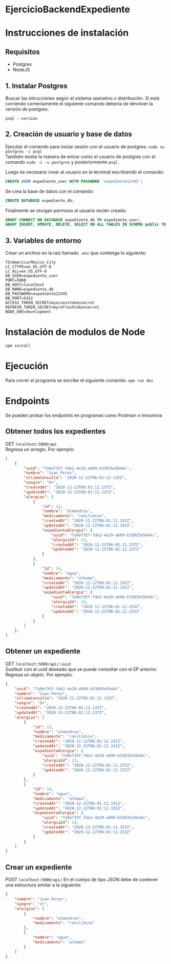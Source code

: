 # EjercicioBackendExpediente

# Instrucciones de instalación
## Requisitos
- Postgres
- NodeJS

## 1. Instalar Postgres

Buscar las intrucciones según el sistema operativo o distribución.
Si está corriendo correctamente el siguiente comando debería de devolver la versión de postgres:

`psql --version`

## 2. Creación de usuario y base de datos

Ejecutar el comando para iniciar sesión con el usuario de postgres: `sudo su postgres -c psql`  
También existe la manera de entrar como el usuario de postgres con el comando `sudo -i -u postgres` y posteriormente `psql`.

Luego es necesario crear al usuario en la terminal escribiendo el comando:

```sql
CREATE USER expediente_user WITH PASSWORD 'expediente12345';
```

Se crea la base de datos con el comando:

```sql
CREATE DATABASE expediente_db;
```

Finalmente se otorgan permisos al usuario recién creado:

```sql
GRANT CONNECT ON DATABASE expediente_db TO expediente_user;
GRANT INSERT, UPDATE, DELETE, SELECT ON ALL TABLES IN SCHEMA public TO expediente_user;
```

## 3. Variables de entorno

Crear un archivo en la raíz llamado `.env` que contenga lo siguiente:

```
TZ=America/Mexico_City
LC_CTYPE=en_US.UTF-8
LC_ALL=en_US.UTF-8
DB_USER=expediente_user
PORT=5000
DB_HOST=localhost
DB_NAME=expediente_db
DB_PASSWORD=expediente12345
DB_PORT=5432
ACCESS_TOKEN_SECRET=myaccesstokensecret
REFRESH_TOKEN_SECRET=myrefreshtokensecret
NODE_ENV=development
```

# Instalación de modulos de Node
`npm install`
# Ejecución

Para correr el programa se escribe el siguiente comando:
`npm run dev`

# Endpoints

Se pueden probar los endpoints en programas como Postman o Imsomnia

## Obtener todos los expedientes

GET `localhost:5000/api`  
Regresa un arreglo. Por ejemplo:

```JSON
[
    {
        "uuid": "7a9ef35f-fde2-4e29-a699-b33035e5b44c",
        "nombre": "Juan Perez",
        "ultimaConsulta": "2020-12-22T06:01:12.135Z",
        "sangre": "O+",
        "createdAt": "2020-12-22T06:01:12.137Z",
        "updatedAt": "2020-12-22T06:01:12.137Z",
        "alergias": [
            {
                "id": 13,
                "nombre": "almendras",
                "medicamento": "ranitidina",
                "createdAt": "2020-12-22T06:01:12.191Z",
                "updatedAt": "2020-12-22T06:01:12.191Z",
                "expedienteAlergia": {
                    "uuid": "7a9ef35f-fde2-4e29-a699-b33035e5b44c",
                    "alergiaId": 13,
                    "createdAt": "2020-12-22T06:01:12.237Z",
                    "updatedAt": "2020-12-22T06:01:12.237Z"
                }
            },
            {
                "id": 14,
                "nombre": "agua",
                "medicamento": "alkoma",
                "createdAt": "2020-12-22T06:01:12.191Z",
                "updatedAt": "2020-12-22T06:01:12.191Z",
                "expedienteAlergia": {
                    "uuid": "7a9ef35f-fde2-4e29-a699-b33035e5b44c",
                    "alergiaId": 14,
                    "createdAt": "2020-12-22T06:01:12.253Z",
                    "updatedAt": "2020-12-22T06:01:12.253Z"
                }
            }
        ]
    },
]
```

## Obtener un expediente

GET `localhost:5000/api/:uuid`  
Sustituir con el uuid deseado que se puede consultar con el EP anterior. Regresa un objeto. Por ejemplo:

```JSON
{
    "uuid": "7a9ef35f-fde2-4e29-a699-b33035e5b44c",
    "nombre": "Juan Perez",
    "ultimaConsulta": "2020-12-22T06:01:12.135Z",
    "sangre": "O+",
    "createdAt": "2020-12-22T06:01:12.137Z",
    "updatedAt": "2020-12-22T06:01:12.137Z",
    "alergias": [
        {
            "id": 13,
            "nombre": "almendras",
            "medicamento": "ranitidina",
            "createdAt": "2020-12-22T06:01:12.191Z",
            "updatedAt": "2020-12-22T06:01:12.191Z",
            "expedienteAlergia": {
                "uuid": "7a9ef35f-fde2-4e29-a699-b33035e5b44c",
                "alergiaId": 13,
                "createdAt": "2020-12-22T06:01:12.237Z",
                "updatedAt": "2020-12-22T06:01:12.237Z"
            }
        },
        {
            "id": 14,
            "nombre": "agua",
            "medicamento": "alkoma",
            "createdAt": "2020-12-22T06:01:12.191Z",
            "updatedAt": "2020-12-22T06:01:12.191Z",
            "expedienteAlergia": {
                "uuid": "7a9ef35f-fde2-4e29-a699-b33035e5b44c",
                "alergiaId": 14,
                "createdAt": "2020-12-22T06:01:12.253Z",
                "updatedAt": "2020-12-22T06:01:12.253Z"
            }
        }
    ]
}
```

## Crear un expediente

POST `localhost:5000/api/`
En el cuerpo de tipo JSON debe de contener una estructura similar a la siguiente:

```JSON
{
    "nombre": "Juan Perez",
    "sangre": "o+",
    "alergias": [
        {
            "nombre": "almendras",
            "medicamento": "ranitidina"
        },
        {
            "nombre": "agua",
            "medicamento": "alkoma"
        }
    ]
}
```
